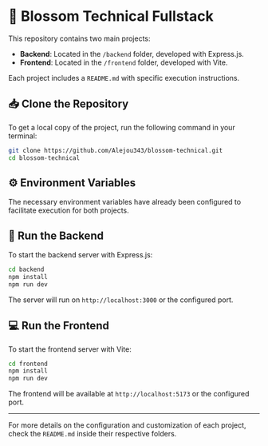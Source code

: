 # 🌸 Blossom Technical Fullstack

This repository contains two main projects:

- **Backend**: Located in the `/backend` folder, developed with Express.js.
- **Frontend**: Located in the `/frontend` folder, developed with Vite.

Each project includes a `README.md` with specific execution instructions.

## 📥 Clone the Repository

To get a local copy of the project, run the following command in your terminal:

```bash
git clone https://github.com/Alejou343/blossom-technical.git
cd blossom-technical
```

## ⚙️ Environment Variables

The necessary environment variables have already been configured to facilitate execution for both projects.

## 🚀 Run the Backend

To start the backend server with Express.js:

```bash
cd backend
npm install
npm run dev
```

The server will run on `http://localhost:3000` or the configured port.

## 💻 Run the Frontend

To start the frontend server with Vite:

```bash
cd frontend
npm install
npm run dev
```

The frontend will be available at `http://localhost:5173` or the configured port.

---

For more details on the configuration and customization of each project, check the `README.md` inside their respective folders.

